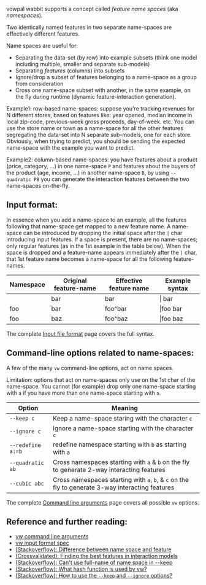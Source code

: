 vowpal wabbit supports a concept called *feature name spaces* (aka _namespaces_).

Two identically named features in two separate name-spaces are effectively different features.

Name spaces are useful for:

* Separating the data-set (by row) into example subsets (think one model including multiple, smaller and separate sub-models)
* Separating _features_ (columns) into subsets
* Ignore/drop a subset of features belonging to a name-space as a group from consideration
* Cross one name-space subset with another, in the same example, on the fly during runtime (dynamic feature-interaction generation).

Example1: row-based name-spaces: suppose you're tracking revenues for N different stores, based on features like: year opened, median income in local zip-code, previous-week gross proceeds, day-of-week. etc.  You can use the store name or town as a name-space for all the other features segregating the data-set into N separate sub-models, one for each store.  Obviously, when trying to predict, you should be sending the expected name-space with the example you want to predict.

Example2: column-based name-spaces: you have features about a product (price, category, ...) in one name-space `P` and features about the buyers of the product (age, income, ...) in another name-space `B`, by using `--quadratic PB` you can generate the interaction features between the two name-spaces on-the-fly.  

## Input format:

In essence when you add a name-space to an example, all the features following that name-space get mapped to a new feature name.  A name-space can be introduced by dropping the initial space after the `|` char introducing input features. If a space is present, there are no name-spaces; only regular features (as in the 1st example in the table below). When the space is dropped and a feature-name appears immediately after the `|` char, that 1st feature name becomes a name-space for all the following feature-names.

| Namespace  | Original feature-name   | Effective feature name  | Example syntax  |
|------------|-------------------------|-------------------------|-----------------|
|            | bar                     | bar                     | \| bar          |
| foo        | bar                     | foo^bar                 | \|foo bar       |
| foo        | baz                     | foo^baz                 | \|foo baz       |

The complete [Input file format](Input-format) page covers the full syntax.


## Command-line options related to name-spaces:

A few of the many `vw` command-line options, act on name spaces.

Limitation: options that act on name-spaces only use on the 1st char of the name-space. You cannot (for example) drop only one name-space starting with `a` if you have more than one name-space starting with `a`.

| Option                    | Meaning                                                    |
|---------------------------|------------------------------------------------------------|
| `--keep c`                | Keep a name-space staring with the character `c`           |
| `--ignore c`              | Ignore a name-space starting with the character `c`        |
| `--redefine a:=b`         | redefine namespace starting with `b` as starting with `a`  |
| `--quadratic ab`          | Cross namespaces starting with `a` & `b` on the fly to generate 2-way interacting features  |
| `--cubic abc`             | Cross namespaces starting with `a`, `b`, & `c` on the fly to generate 3-way interacting features  |

The complete [Command line arguments](Command-line-arguments) page covers all possible `vw` options.


## Reference and further reading:

* [vw command line arguments](Command-line-arguments)
* [vw input format spec](Input-format)
* [(Stackoverflow): Difference between name space and feature](http://stackoverflow.com/questions/28586225/in-vowpal-wabbit-what-is-the-difference-between-a-namespace-and-feature)
* [(Crossvalidated): Finding the best features in interaction models](https://stats.stackexchange.com/questions/28877/finding-the-best-features-in-interaction-models/32728)
* [(Stackoverflow): Can't use full-name of name space in --keep](http://stackoverflow.com/questions/30055043/vowpal-wabbit-specifying-the-full-name-of-a-namespace-with-option-keep)
* [(Stackoverflow): What hash function is used by vw?](http://stackoverflow.com/questions/32119754/vowpal-wabbit-what-hash-function-is-used-exactly)
* [(Stackoverflow): How to use the `--keep` and `--ignore` options?](http://stackoverflow.com/questions/24662721/how-does-one-use-the-keep-and-ignore-features-of-vowpal-wabbit)